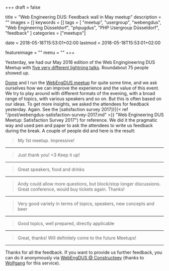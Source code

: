 +++
draft = false

title = "Web Engineering DUS: Feedback wall in May meetup"
description = ""
images = []
keywords = []
tags = [
    "meetup",
    "usergroup",
    "webengdus",
    "Web Engineering Düsseldorf",
    "phpugdus",
    "PHP Usergroup Düsseldorf",
    "feedback"
]
categories = ["meetups"]

date = 2018-05-18T15:53:01+02:00
lastmod = 2018-05-18T15:53:01+02:00

featureimage = ""
menu = ""
+++

Yesterday, we had our May 2018 edition of the Web Engingineering DUS Meetup with [five very different lightning talks](https://www.meetup.com/Web-Engineering-Duesseldorf/events/248019083/).
Roundabout 75 people showed up.

[Dome](https://twitter.com/milchjieper) and I run the [WebEngDUS meetup](https://www.meetup.com/Web-Engineering-Duesseldorf) for quite some time, and we ask ourselves how we can improve the experience and the value of this event.
We try to play around with different formats of the evening, with a broad range of topics, with various speakers and so on.
But this is often based on our ideas.
To get more insights, we asked the attendees for feedback yesterday.
Again. See the [satisfaction survey 2017]({{< ref "/post/webengdus-satisfaction-survey-2017.md" >}} "Web Engineering DUS Meetup: Satisfaction Survey 2017") for reference.
We did it the pragmatic way and used pen and paper to ask the attendees to write us feedback during the break.
A couple of people did and here is the result:

> My 1st meetup. Impressive!

---

> Just thank you! <3 Keep it up!

---

> Great speakers, food and drinks

---

> Andy could allow more questions, but block/stop longer discussions. Great conference, would buy tickets again. Thanks!

---

> Very good variety in terms of topics, speakers, new concepts and beer

---

> Good topics, well prepared, directly applicable

---

> Great, thanks! Will definitely come to the future Meetups!

---

Thanks for all the feedback.
If you want to provide us further feedback, you can do it anonymously via [WebEngDUS @ Constructeev](https://constructeev.com/webengdus) (thanks to [Wolfgang](https://twitter.com/schafele) for this service).
